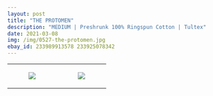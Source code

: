 ```yaml
---
layout: post
title: "THE PROTOMEN"
description: "MEDIUM | Preshrunk 100% Ringspun Cotton | Tultex"
date: 2021-03-08
img: /img/0527-the-protomen.jpg
ebay_id: 233989913578 233925078342
---
```




<table style="width:100%;"><tr><td style="vertical-align:top;">
      <figure class="tmblr-full" data-orig-height="2048" data-orig-width="1365" data-orig-src="https://concertshirts.netlify.app/shirts/0527/0527-01.jpg"><img src="https://64.media.tumblr.com/586fdb82a2ae8d01a0c19f15570ee5c5/070901e307e36315-27/s540x810/5aaf7f319901f7fd2aa0dc0feab3936e573294fe.jpg" data-orig-height="2048" data-orig-width="1365" data-orig-src="https://concertshirts.netlify.app/shirts/0527/0527-01.jpg"/></figure></td>
    <td style="vertical-align:top;">
      <figure class="tmblr-full" data-orig-height="2048" data-orig-width="1365" data-orig-src="https://concertshirts.netlify.app/shirts/0527/0527-02.jpg"><img src="https://64.media.tumblr.com/f83fc19fa942cb88afa05eaf4a6fe566/070901e307e36315-16/s540x810/8c966debd62e10e35edef73c87e6f2c9db879a7e.jpg" data-orig-height="2048" data-orig-width="1365" data-orig-src="https://concertshirts.netlify.app/shirts/0527/0527-02.jpg"/></figure></td>
  </tr></table>
